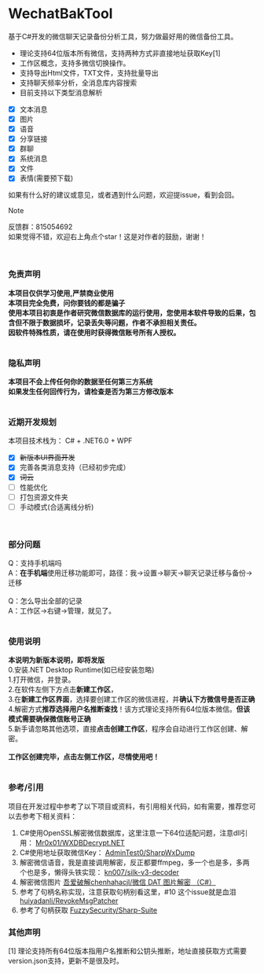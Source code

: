 
# WechatBakTool
基于C#开发的微信聊天记录备份分析工具，努力做最好用的微信备份工具。

- 理论支持64位版本所有微信，支持两种方式非直接地址获取Key[1]
- 工作区概念，支持多微信切换操作。
- 支持导出Html文件，TXT文件，支持批量导出
- 支持聊天频率分析，全消息库内容搜索
- 目前支持以下类型消息解析
- [x] 文本消息
- [x] 图片
- [x] 语音
- [x] 分享链接
- [x] 群聊
- [x] 系统消息
- [x] 文件
- [x] 表情(需要预下载)

如果有什么好的建议或意见，或者遇到什么问题，欢迎提issue，看到会回。

> [!NOTE]
> 反馈群：815054692<br/>
> 如果觉得不错，欢迎右上角点个star！这是对作者的鼓励，谢谢！<br/>
<br/>

### 免责声明
**本项目仅供学习使用,严禁商业使用**<br/>
**本项目完全免费，问你要钱的都是骗子**<br/>
**使用本项目初衷是作者研究微信数据库的运行使用，您使用本软件导致的后果，包含但不限于数据损坏，记录丢失等问题，作者不承担相关责任。**<br/>
**因软件特殊性质，请在使用时获得微信账号所有人授权。**<br/>
<br/>

### 隐私声明
**本项目不会上传任何你的数据至任何第三方系统**<br/>
**如果发生任何回传行为，请检查是否为第三方修改版本**<br/>
<br/>

### 近期开发规划
本项目技术栈为：
C# + .NET6.0 + WPF <br/>
- [x] ~~新版本UI界面开发~~
- [x] 完善各类消息支持（已经初步完成）
- [x] ~~词云~~
- [ ] 性能优化
- [ ] 打包资源文件夹
- [ ] 手动模式(合适离线分析)
<br/>

### 部分问题
Q：支持手机端吗<br/>
A：<b>在手机端</b>使用迁移功能即可，路径：我->设置->聊天->聊天记录迁移与备份->迁移<br/>
<br/>
Q：怎么导出全部的记录<br/>
A：工作区->右键->管理，就见了。<br/>
<br/>

### 使用说明
**本说明为新版本说明，即将发版**<br/>
0.安装.NET Desktop Runtime(如已经安装忽略)<br/>
1.打开微信，并登录。<br/>
2.在软件左侧下方点击**新建工作区**，<br/>
3.在**新建工作区界面**，选择要创建工作区的微信进程，并**确认下方微信号是否正确**<br/>
4.解密方式**推荐选择用户名推断查找**！该方式理论支持所有64位版本微信。**但该模式需要确保微信账号正确**<br/>
5.新手请忽略其他选项，直接**点击创建工作区**，程序会自动进行工作区创建、解密。<br/><br/>
**工作区创建完毕，点击左侧工作区，尽情使用吧！**<br/>
<br/>

### 参考/引用
项目在开发过程中参考了以下项目或资料，有引用相关代码，如有需要，推荐您可以去参考下相关资料：

1. C#使用OpenSSL解密微信数据库，这里注意一下64位适配问题，注意dll引用： [Mr0x01/WXDBDecrypt.NET](https://github.com/Mr0x01/WXDBDecrypt.NET)<br/>
2. C#使用地址获取微信Key： [AdminTest0/SharpWxDump](https://github.com/AdminTest0/SharpWxDump)
3. 解密微信语音，我是直接调用解密，反正都要ffmpeg，多一个也是多，多两个也是多，懒得头铁实现： [kn007/silk-v3-decoder](https://github.com/kn007/silk-v3-decoder)
4. 解密微信图片 [吾爱破解chenhahacjl/微信 DAT 图片解密 （C#）](https://www.52pojie.cn/forum.php?mod=viewthread&tid=1507922)
5. 参考了句柄名称实现，注意获取句柄别看这里，#10 这个issue就是血泪 [huiyadanli/RevokeMsgPatcher](https://github.com/huiyadanli/RevokeMsgPatcher)
6. 参考了句柄获取 [FuzzySecurity/Sharp-Suite](https://github.com/FuzzySecurity/Sharp-Suite)

### 其他声明
[1] 理论支持所有64位版本指用户名推断和公钥头推断，地址直接获取方式需要version.json支持，更新不是很及时。
